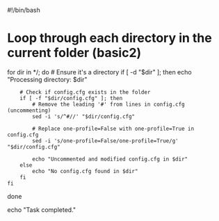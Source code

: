 #!/bin/bash

# Loop through each directory in the current folder (basic2)
for dir in */; do
    # Ensure it's a directory
    if [ -d "$dir" ]; then
        echo "Processing directory: $dir"
        
        # Check if config.cfg exists in the folder
        if [ -f "$dir/config.cfg" ]; then
            # Remove the leading '#' from lines in config.cfg (uncommenting)
            sed -i 's/^#//' "$dir/config.cfg"
            
            # Replace one-profile=False with one-profile=True in config.cfg
            sed -i 's/one-profile=False/one-profile=True/g' "$dir/config.cfg"
            
            echo "Uncommented and modified config.cfg in $dir"
        else
            echo "No config.cfg found in $dir"
        fi
    fi
done

echo "Task completed."
